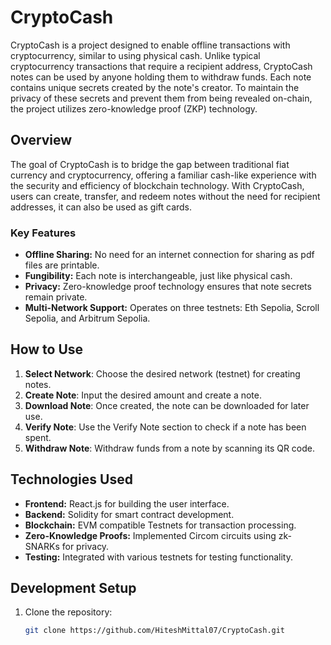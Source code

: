 # CryptoCash

CryptoCash is a project designed to enable offline transactions with cryptocurrency, similar to using physical cash. Unlike typical cryptocurrency transactions that require a recipient address, CryptoCash notes can be used by anyone holding them to withdraw funds. Each note contains unique secrets created by the note's creator. To maintain the privacy of these secrets and prevent them from being revealed on-chain, the project utilizes zero-knowledge proof (ZKP) technology.

## Overview

The goal of CryptoCash is to bridge the gap between traditional fiat currency and cryptocurrency, offering a familiar cash-like experience with the security and efficiency of blockchain technology. With CryptoCash, users can create, transfer, and redeem notes without the need for recipient addresses, it can also be used as gift cards.

### Key Features

- **Offline Sharing:** No need for an internet connection for sharing as pdf files are printable.
- **Fungibility:** Each note is interchangeable, just like physical cash.
- **Privacy:** Zero-knowledge proof technology ensures that note secrets remain private.
- **Multi-Network Support:** Operates on three testnets: Eth Sepolia, Scroll Sepolia, and Arbitrum Sepolia.

## How to Use

1. **Select Network**: Choose the desired network (testnet) for creating notes.
2. **Create Note**: Input the desired amount and create a note.
3. **Download Note**: Once created, the note can be downloaded for later use.
4. **Verify Note**: Use the Verify Note section to check if a note has been spent.
5. **Withdraw Note**: Withdraw funds from a note by scanning its QR code.

## Technologies Used

- **Frontend:** React.js for building the user interface.
- **Backend:** Solidity for smart contract development.
- **Blockchain:** EVM compatible Testnets for transaction processing.
- **Zero-Knowledge Proofs:** Implemented Circom circuits using zk-SNARKs for privacy.
- **Testing:** Integrated with various testnets for testing functionality.

## Development Setup

1. Clone the repository:
   ```bash
   git clone https://github.com/HiteshMittal07/CryptoCash.git
